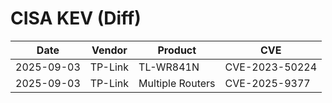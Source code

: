 # CISA KEV (Diff)

| Date | Vendor | Product | CVE |
| ---- | ------ | ------- | --- |
| 2025-09-03 | TP-Link | TL-WR841N | CVE-2023-50224 |
| 2025-09-03 | TP-Link | Multiple Routers | CVE-2025-9377 |
